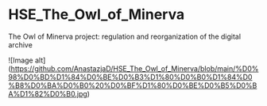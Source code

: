 # HSE_The_Owl_of_Minerva
The Owl of Minerva project: regulation and reorganization of the digital archive

![Image alt] (https://github.com/AnastazjaD/HSE_The_Owl_of_Minerva/blob/main/%D0%98%D0%BD%D1%84%D0%BE%D0%B3%D1%80%D0%B0%D1%84%D0%B8%D0%BA%D0%B0%20%D0%BF%D1%80%D0%BE%D0%B5%D0%BA%D1%82%D0%B0.jpg)
